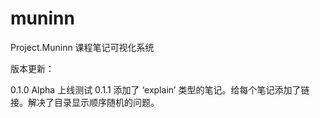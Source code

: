 # muninn
Project.Muninn 课程笔记可视化系统

版本更新：

0.1.0 Alpha 上线测试
0.1.1 添加了 ‘explain’ 类型的笔记。给每个笔记添加了链接。解决了目录显示顺序随机的问题。
